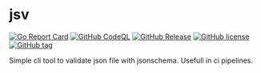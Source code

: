 # jsv
[![Go Report Card](https://goreportcard.com/badge/github.com/shdubna/jsv)](https://goreportcard.com/report/github.com/shdubna/jsv)
[![GitHub CodeQL](https://github.com/shdubna/jsv/workflows/CodeQL/badge.svg)](https://github.com/shdubna/jsv/actions?query=workflow%3CodeQL)
[![GitHub Release](https://github.com/shdubna/jsv/workflows/Release/badge.svg)](https://github.com/shdubna/jsv/actions?query=workflow%3ARelease)
[![GitHub license](https://img.shields.io/github/license/shdubna/jsv.svg)](https://github.com/shdubna/jsv/blob/main/LICENSE)
[![GitHub tag](https://img.shields.io/github/v/tag/shdubna/jsv?label=latest)](https://github.com/shdubna/jsv/releases)

Simple cli tool to validate json file with jsonschema. Usefull in ci pipelines.

